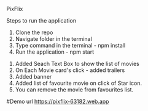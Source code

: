 PixFlix

Steps to run the application

1. Clone the repo
2. Navigate folder in the terminal
3. Type command in the terminal - npm install
4. Run the application - npm start

<!-- Tasks -->

1. Added Seach Text Box to show the list of movies
2. On Each Movie card's click - added trailers
3. Added banner
4. Added list of favourite movie on click of Star icon.
5. You can remove the movie from favourites list.

#Demo url
https://pixflix-63182.web.app
